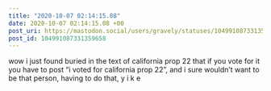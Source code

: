```yaml
---
title: "2020-10-07 02:14:15.08"
date: 2020-10-07 02:14:15.08 +00
post_uri: https://mastodon.social/users/gravely/statuses/104991087331359658
post_id: 104991087331359658
---
```

wow i just found buried in the text of california prop 22 that if you vote for it you have to post “i voted for california prop 22”, and i sure wouldn’t want to be that person, having to do that, y i k e


